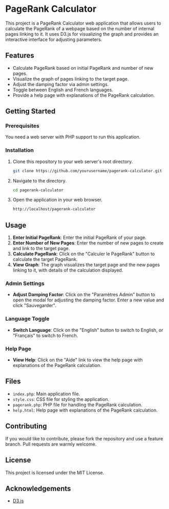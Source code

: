 # PageRank Calculator

This project is a PageRank Calculator web application that allows users to calculate the PageRank of a webpage based on the number of internal pages linking to it. It uses D3.js for visualizing the graph and provides an interactive interface for adjusting parameters.

## Features

- Calculate PageRank based on initial PageRank and number of new pages.
- Visualize the graph of pages linking to the target page.
- Adjust the damping factor via admin settings.
- Toggle between English and French languages.
- Provide a help page with explanations of the PageRank calculation.

## Getting Started

### Prerequisites

You need a web server with PHP support to run this application.

### Installation

1. Clone this repository to your web server's root directory.

    ```bash
    git clone https://github.com/yourusername/pagerank-calculator.git
    ```

2. Navigate to the directory.

    ```bash
    cd pagerank-calculator
    ```

3. Open the application in your web browser.

    ```bash
    http://localhost/pagerank-calculator
    ```

## Usage

1. **Enter Initial PageRank**: Enter the initial PageRank of your page.
2. **Enter Number of New Pages**: Enter the number of new pages to create and link to the target page.
3. **Calculate PageRank**: Click on the "Calculer le PageRank" button to calculate the target PageRank.
4. **View Graph**: The graph visualizes the target page and the new pages linking to it, with details of the calculation displayed.

### Admin Settings

- **Adjust Damping Factor**: Click on the "Paramètres Admin" button to open the modal for adjusting the damping factor. Enter a new value and click "Sauvegarder".

### Language Toggle

- **Switch Language**: Click on the "English" button to switch to English, or "Français" to switch to French.

### Help Page

- **View Help**: Click on the "Aide" link to view the help page with explanations of the PageRank calculation.

## Files

- `index.php`: Main application file.
- `style.css`: CSS file for styling the application.
- `pagerank.php`: PHP file for handling the PageRank calculation.
- `help.html`: Help page with explanations of the PageRank calculation.

## Contributing

If you would like to contribute, please fork the repository and use a feature branch. Pull requests are warmly welcome.

## License

This project is licensed under the MIT License.

## Acknowledgements

- [D3.js](https://d3js.org/)

